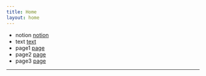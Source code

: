 ```yaml
---
title: Home
layout: home
---
```


* notion [notion](notion.md)
* text [text](重生之我是央行行长.md)
* page1 [page](interest.html)
* page2 [page](zone.html)
* page3 [page](industry_distribution.html)

----

[^1]: [It can take up to 10 minutes for changes to your site to publish after you push the changes to GitHub](https://docs.github.com/en/pages/setting-up-a-github-pages-site-with-jekyll/creating-a-github-pages-site-with-jekyll#creating-your-site).

[Jekyll]: https://jekyllrb.com

[//]: # ([Just the Docs]: https://just-the-docs.github.io/just-the-docs/)
[GitHub Pages]: https://docs.github.com/en/pages
[Bundler]: https://bundler.io
[use this template]: https://github.com/just-the-docs/just-the-docs-template/generate

[//]: # ([`jekyll-default-layout`]: https://github.com/benbalter/jekyll-default-layout)
[//]: # ([`jekyll-seo-tag`]: https://jekyll.github.io/jekyll-seo-tag)
